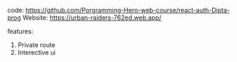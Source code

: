 code: https://github.com/Porgramming-Hero-web-course/react-auth-Dipta-prog
Website: https://urban-raiders-762ed.web.app/

features:
1. Private route
2. Interective ui